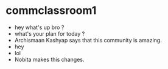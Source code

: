 # commclassroom1
- hey what's up bro ?
- what's your plan for today ?
- Archismaan Kashyap says that this community is amazing.
- hey 
- lol 
- Nobita makes this changes.

